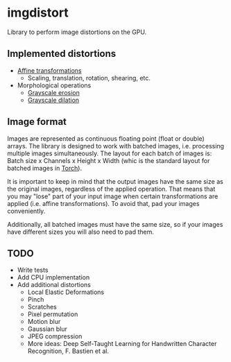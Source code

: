 # imgdistort

Library to perform image distortions on the GPU.

## Implemented distortions
- [Affine transformations](https://en.wikipedia.org/wiki/Affine_transformation)
  + Scaling, translation, rotation, shearing, etc.
- Morphological operations
  + [Grayscale erosion](https://en.wikipedia.org/wiki/Erosion_(morphology))
  + [Grayscale dilation](https://en.wikipedia.org/wiki/Dilation_(morphology))

## Image format

Images are represented as continuous floating point (float or double) arrays. 
The library is designed to work with batched images, i.e. processing multiple images simultaneously. 
The layout for each batch of images is: Batch size x Channels x Height x Width (whic is the standard 
layout for batched images in [Torch](http://torch.ch/)).

It is important to keep in mind that the output images have the same size as the original images, 
regardless of the applied operation. That means that you may "lose" part of your input image when 
certain transformations are applied (i.e. affine transformations). To avoid that, pad your images
conveniently.

Additionally, all batched images must have the same size, so if your images have different sizes 
you will also need to pad them.

## TODO

- Write tests
- Add CPU implementation
- Add additional distortions
  + Local Elastic Deformations
  + Pinch
  + Scratches
  + Pixel permutation
  + Motion blur
  + Gaussian blur
  + JPEG compression
  + More ideas: Deep Self-Taught Learning for Handwritten Character Recognition, F. Bastien et al.
